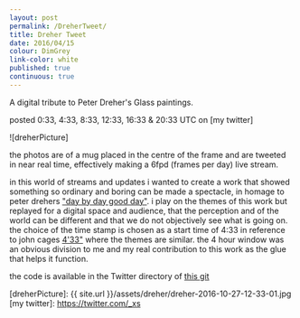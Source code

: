 ```yaml
---
layout: post
permalink: /DreherTweet/
title: Dreher Tweet
date: 2016/04/15
colour: DimGrey
link-color: white
published: true
continuous: true
---
```


A digital tribute to Peter Dreher's Glass paintings.

posted 0:33, 4:33, 8:33, 12:33, 16:33 & 20:33 UTC on [my twitter]

![dreherPicture]

the photos are of a mug placed in the centre of the frame and are tweeted in near real time, effectively making a 6fpd (frames per day) live stream.

in this world of streams and updates i wanted to create a work that showed something so ordinary and boring can be made a spectacle, in homage to peter drehers ["day by day good day"]. i play on the themes of this work but replayed for a digital space and audience, that the perception and of the world can be different and that we do not objectively see what is going on. the choice of the time stamp is chosen as a start time of 4:33 in reference to john cages [4'33"] where the themes are similar. the 4 hour window was an obvious division to me and my real contribution to this work as the glue that helps it function.

the code is available in the Twitter directory of [this git]

["day by day good day"]: https://en.wikipedia.org/wiki/Peter_Dreher#Tag_um_Tag_guter_Tag_.2F_Day_by_Day_good_Day
[4'33"]: https://en.wikipedia.org/wiki/4%E2%80%B233%E2%80%B3
[this git]: https://github.com/ixt/Scripts/
[dreherPicture]: {{ site.url }}/assets/dreher/dreher-2016-10-27-12-33-01.jpg
[my twitter]: https://twitter.com/_xs
